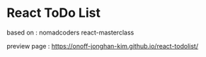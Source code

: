 # React ToDo List 

based on : nomadcoders react-masterclass

preview page : https://onoff-jonghan-kim.github.io/react-todolist/